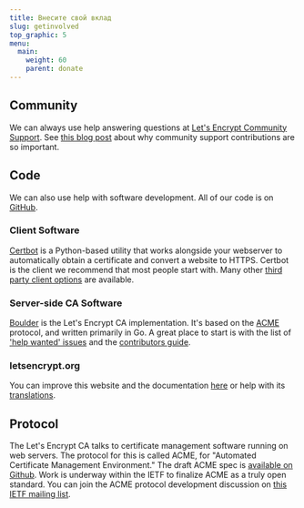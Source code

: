 ```yaml
---
title: Внесите свой вклад
slug: getinvolved
top_graphic: 5
menu:
  main:
    weight: 60
    parent: donate
---
```


## Community

We can always use help answering questions at [Let's Encrypt Community Support](https://community.letsencrypt.org/). See [this blog post](https://letsencrypt.org/2015/08/13/lets-encrypt-community-support.html) about why community support contributions are so important.

## Code

We can also use help with software development. All of our code is on [GitHub](https://github.com/letsencrypt/).

### Client Software

[Certbot](https://github.com/certbot/certbot) is a Python-based utility that works alongside your webserver to automatically obtain a certificate and convert a website to HTTPS. Certbot is the client we recommend that most people start with. Many other [third party client options](https://letsencrypt.org/docs/client-options/) are available.

### Server-side CA Software

[Boulder](https://github.com/letsencrypt/boulder) is the Let's Encrypt CA implementation. It's based on the [ACME](https://github.com/ietf-wg-acme/acme) protocol, and written primarily in Go. A great place to start is with the list of ['help wanted' issues](https://github.com/letsencrypt/boulder/issues?q=is%3Aopen+is%3Aissue+label%3Astatus%2Fhelp-wanted) and the [contributors guide](https://github.com/letsencrypt/boulder/blob/master/CONTRIBUTING.md).

### letsencrypt.org

You can improve this website and the documentation [here](https://github.com/letsencrypt/website) or help with its [translations](https://github.com/letsencrypt/website/blob/master/TRANSLATION.md).

## Protocol

The Let's Encrypt CA talks to certificate management software running on web servers.  The protocol for this is called ACME, for "Automated Certificate Management Environment." The draft ACME spec is [available on Github](https://github.com/ietf-wg-acme/acme). Work is underway within the IETF to finalize ACME as a truly open standard. You can join the ACME protocol development discussion on [this IETF mailing list](https://www.ietf.org/mailman/listinfo/acme).
